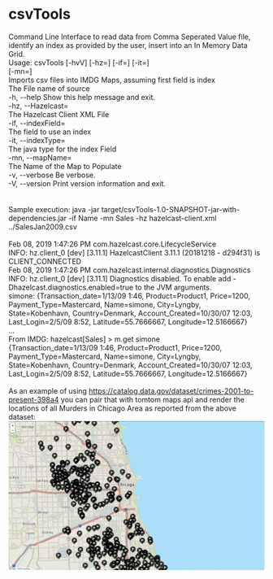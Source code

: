# csvTools

Command Line Interface to read data from Comma Seperated Value file, identify an index as provided by the user, insert into an In Memory Data Grid.
<br />
Usage: csvTools [-hvV] [-hz=<hzConfig>] [-if=<indexField>] [-it=<indexType>]<br />
                 [-mn=<mapName>] <file><br />
Imports csv files into IMDG Maps, assuming first field is index<br />
      <file>      The File name of source<br />
  -h, --help      Show this help message and exit.<br />
      -hz, --Hazelcast=<hzConfig><br />
                  The Hazelcast Client XML File<br />
      -if, --indexField=<indexField><br />
                  The field to use an index<br />
      -it, --indexType=<indexType><br />
                  The java type for the index Field<br />
      -mn, --mapName=<mapName><br />
                  The Name of the Map to Populate<br />
  -v, --verbose   Be verbose.<br />
  -V, --version   Print version information and exit.<br />
<br />
<br />
Sample execution: java -jar target/csvTools-1.0-SNAPSHOT-jar-with-dependencies.jar -if Name -mn Sales -hz hazelcast-client.xml ../SalesJan2009.csv<br />
<br />
Feb 08, 2019 1:47:26 PM com.hazelcast.core.LifecycleService<br />
INFO: hz.client_0 [dev] [3.11.1] HazelcastClient 3.11.1 (20181218 - d294f31) is CLIENT_CONNECTED<br />
Feb 08, 2019 1:47:26 PM com.hazelcast.internal.diagnostics.Diagnostics<br />
INFO: hz.client_0 [dev] [3.11.1] Diagnostics disabled. To enable add -Dhazelcast.diagnostics.enabled=true to the JVM arguments.<br />
simone: {Transaction_date=1/13/09 1:46, Product=Product1, Price=1200, Payment_Type=Mastercard, Name=simone, City=Lyngby, State=Kobenhavn, Country=Denmark, Account_Created=10/30/07 12:03, Last_Login=2/5/09 8:52, Latitude=55.7666667, Longitude=12.5166667}
<br />
...
<br />
From IMDG: hazelcast[Sales] > m.get simone<br />
{Transaction_date=1/13/09 1:46, Product=Product1, Price=1200, Payment_Type=Mastercard, Name=simone, City=Lyngby, State=Kobenhavn, Country=Denmark, Account_Created=10/30/07 12:03, Last_Login=2/5/09 8:52, Latitude=55.7666667, Longitude=12.5166667}
<br />
<br />
As an example of using https://catalog.data.gov/dataset/crimes-2001-to-present-398a4 you can pair that with tomtom maps api and render the locations of all Murders in Chicago Area as reported from the above dataset:
<br />
![](./images/chicagomurders.png)
